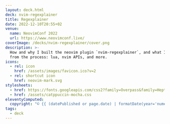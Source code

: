```yaml
---
layout: deck.html
deck: nvim-regexplainer
title: Regexplainer
date: 2022-12-10T20:55+02
venue:
  name: NeovimConf 2022
  url: https://www.neovimconf.live/
coverImage: /decks/nvim-regexplainer/cover.png
description: >-
  How and why I built the neovim plugin `nvim-regexplainer`, and what I learned
  from the process: lua, nvim APIs, and more.
icons:
  - rel: icon
    href: /assets/images/favicon.ico?v=2
  - rel: shortcut icon
    href: neovim-mark.svg
stylesheets:
  - href: https://fonts.googleapis.com/css2?family=Overpass&family=Hepta+Slab&family=Fira+Code&family=Noto+Mono&display=swap
  - href: /assets/catppuccin-mocha.css
eleventyComputed:
  copyright: "© {{ (datePublished or page.date) | formatDate(year='numeric') }} Benny Powers."
tags:
  - deck
---
```


<style>{% renderFile './decks/nvim-regexplainer/nvim-regexplainer.css', {}, 'postcss' %}</style>
<svg id="icons">
  <defs>{% for icon in collections.icon %}
    <g id="{{ icon.fileSlug }}-icon" aria-label="{{ icon.data.title }}">{{ 
    icon.templateContent | safe }}</g>{% endfor %}
  </defs>
</svg>
